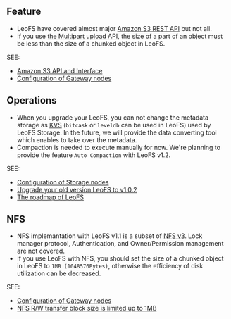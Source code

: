 ## Feature
 - LeoFS have covered almost major [Amazon S3 REST API](http://docs.aws.amazon.com/AmazonS3/latest/API/APIRest.html) but not all.
 - If you use [the Multipart upload API](http://docs.aws.amazon.com/AmazonS3/latest/dev/mpuoverview.html), the size of a part of an object must be less than the size of a chunked object in LeoFS.

SEE:
* [Amazon S3 API and Interface](http://leo-project.net/leofs/docs/s3_api.html)
* [Configuration of Gateway nodes](http://leo-project.net/leofs/docs/configuration_3.html)

## Operations
 - When you upgrade your LeoFS, you can not change the metadata storage as [KVS](http://en.wikipedia.org/wiki/Key/value_store#Key.E2.80.93Value_or_KV_stores)  (`bitcask` or `leveldb` can be used in LeoFS) used by LeoFS Storage. In the future, we will provide the data converting tool which enables to take over the metadata.
 - Compaction is needed to execute manually for now. We're planning to provide the feature `Auto Compaction` with LeoFS v1.2.

SEE:
* [Configuration of Storage nodes](http://leo-project.net/leofs/docs/configuration_2.html)
* [Upgrade your old version LeoFS to v1.0.2](http://leo-project.net/leofs/docs/admin_guide_5.html)
* [The roadmap of LeoFS](http://leo-project.net/leofs/docs/faq_1.html#is-there-the-roadmap-of-leofs)

## NFS

 - NFS implemantation with LeoFS v1.1 is a subset of [NFS v3](http://www.ietf.org/rfc/rfc1813.txt). Lock manager protocol, Authentication, and Owner/Permission management are not covered.
 - If you use LeoFS with NFS, you should set the size of a chunked object in LeoFS  to `1MB (1048576Bytes)`, otherwise the efficiency of disk utilization can be decreased.

SEE:
* [Configuration of Gateway nodes](http://leo-project.net/leofs/docs/configuration_3.html)
* [NFS R/W transfer block size is limited up to 1MB](https://github.com/leo-project/leofs/issues/198)
